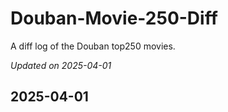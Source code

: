 # Douban-Movie-250-Diff

A diff log of the Douban top250 movies.

*Updated on 2025-04-01*

## 2025-04-01

